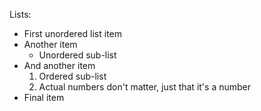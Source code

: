 Lists:

 - First unordered list item
 - Another item
    - Unordered sub-list
 - And another item
    1. Ordered sub-list
    1. Actual numbers don't matter, just that it's a number
 - Final item